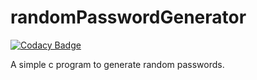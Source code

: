 # randomPasswordGenerator
[![Codacy Badge](https://app.codacy.com/project/badge/Grade/05b32c0e730a428a84bb6f2fa7497a81)](https://www.codacy.com/gh/josephnglynn/randomPasswordGenerator/dashboard?utm_source=github.com&amp;utm_medium=referral&amp;utm_content=josephnglynn/randomPasswordGenerator&amp;utm_campaign=Badge_Grade)

A simple c program to generate random passwords.
